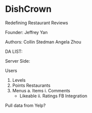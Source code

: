 DishCrown
=========

Redefining Restaurant Reviews

Founder:
Jeffrey Yan

Authors:
Collin Stedman
Angela Zhou


DA LIST:

Server Side:

Users
  1. Levels
  2. Points
Restaurants
  1. Menus
    a. Items
      i. Comments
        * Likeable
      ii. Ratings
FB Integration

Pull data from Yelp?
